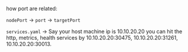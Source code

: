 
how port are related:

`nodePort` -> `port` -> `targetPort`

`services.yaml` ->
Say your host machine ip is 10.10.20.20 you can hit the http, metrics, health services by 10.10.20.20:30475, 10.10.20.20:31261, 10.10.20.20:30013.